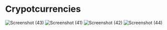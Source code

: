 # Crypotcurrencies




![Screenshot (43)](https://user-images.githubusercontent.com/81697076/131269206-ea5dcaaf-65e1-4434-8be6-35e5bfc2595c.png)
![Screenshot (41)](https://user-images.githubusercontent.com/81697076/131269209-6c8aa270-73d1-41cf-b8d3-19315a831dfc.png)
![Screenshot (42)](https://user-images.githubusercontent.com/81697076/131269204-30d6a759-a3a3-46c3-97ae-d75ff626619b.png)
![Screenshot (44)](https://user-images.githubusercontent.com/81697076/131269200-012f22b4-9eac-4dd9-8bd0-35d0958b90fd.png)
